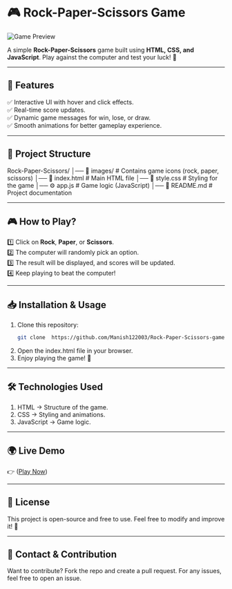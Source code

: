 # 🎮 Rock-Paper-Scissors Game  

![Game Preview](https://github.com/user-attachments/assets/2498f72a-c9c1-4e5f-aa3c-467344e5257c)  

A simple **Rock-Paper-Scissors** game built using **HTML, CSS, and JavaScript**. Play against the computer and test your luck! 🚀  

---

## **🚀 Features**  
✅ Interactive UI with hover and click effects.  
✅ Real-time score updates.  
✅ Dynamic game messages for win, lose, or draw.  
✅ Smooth animations for better gameplay experience.  

---

## **📂 Project Structure**  

Rock-Paper-Scissors/
│── 📁 images/ # Contains game icons (rock, paper, scissors)
│── 📄 index.html # Main HTML file
│── 🎨 style.css # Styling for the game
│── ⚙️ app.js # Game logic (JavaScript)
│── 📖 README.md # Project documentation

---

## **🎮 How to Play?**  
1️⃣ Click on **Rock**, **Paper**, or **Scissors**.  
2️⃣ The computer will randomly pick an option.  
3️⃣ The result will be displayed, and scores will be updated.  
4️⃣ Keep playing to beat the computer!  

---

## **📥 Installation & Usage**  
1. Clone this repository:  
   ```bash
   git clone  https://github.com/Manish122003/Rock-Paper-Scissors-game
2. Open the index.html file in your browser.
3. Enjoy playing the game! 🎉

--- 

## 🛠️ Technologies Used
1. HTML → Structure of the game.
2. CSS → Styling and animations.
3. JavaScript → Game logic.

---

## **🌍 Live Demo**
👉 ([Play Now](https://manish122003.github.io/Rock-Paper-Scissors-game/))

---

## **📜 License**
This project is open-source and free to use. Feel free to modify and improve it! 🚀

---

## 📧 Contact & Contribution
Want to contribute? Fork the repo and create a pull request.
For any issues, feel free to open an issue.
